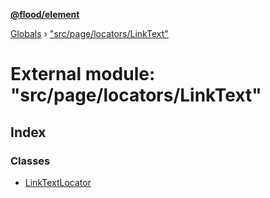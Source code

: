 **[@flood/element](../README.md)**

[Globals](../globals.md) › ["src/page/locators/LinkText"](_src_page_locators_linktext_.md)

# External module: "src/page/locators/LinkText"

## Index

### Classes

* [LinkTextLocator](../classes/_src_page_locators_linktext_.linktextlocator.md)